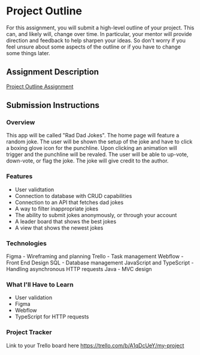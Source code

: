 # Project Outline
For this assignment, you will submit a high-level outline of your project. This can, and likely will, change over time. In particular, your mentor will provide direction and feedback to help sharpen your ideas. So don't worry if you feel unsure about some aspects of the outline or if you have to change some things later.

## Assignment Description
[Project Outline Assignment](https://education.launchcode.org/liftoff/modules/assignments/project-outline)

## Submission Instructions

### Overview
This app will be called "Rad Dad Jokes". The home page will feature a random joke. The user will be shown the setup of the joke and have to click a boxing glove icon for the punchline. Upon clicking an animation will trigger and the punchline will be revaled. The user will be able to up-vote, down-vote, or flag the joke. The joke will give credit to the author.

### Features
- User validtation
- Connection to database with CRUD capabilities
- Connection to an API that fetches dad jokes
- A way to filter inappropriate jokes
- The ability to submit jokes anonymously, or through your account
- A leader board that shows the best jokes
- A view that shows the newest jokes
### Technologies
Figma - Wireframing and planning
Trello - Task management
Webflow - Front End Design
SQL - Database management
JavaScript and TypeScript - Handling asynchronous HTTP requests 
Java - MVC design
### What I'll Have to Learn
- User validation
- Figma
- Webflow
- TypeScript for HTTP requests
### Project Tracker
Link to your Trello board here
https://trello.com/b/A1qDcUeY/my-project